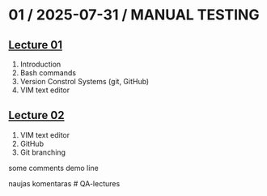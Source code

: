 # 01 / 2025-07-31 / MANUAL TESTING

## [Lecture 01](./notes/lecture_01.md)
1. Introduction
2. Bash commands
3. Version Constrol Systems (git, GitHub)
4. VIM text editor

## [Lecture 02](./notes/lecture_02.md)
1. VIM text editor
2. GitHub
3. Git branching
 
some comments
demo line 

naujas komentaras 
#   Q A - l e c t u r e s  
 